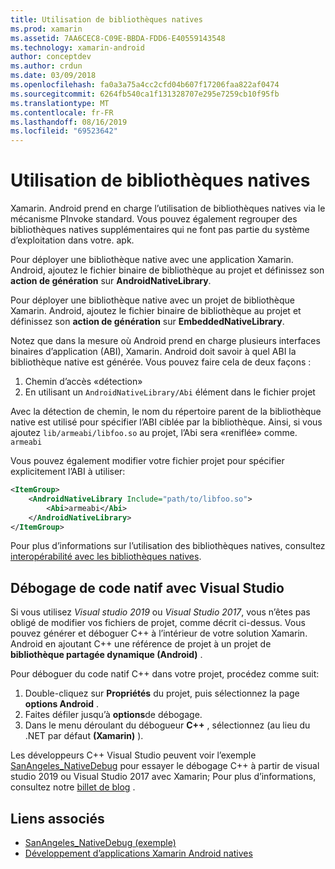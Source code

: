 ```yaml
---
title: Utilisation de bibliothèques natives
ms.prod: xamarin
ms.assetid: 7AA6CEC8-C09E-BBDA-FDD6-E40559143548
ms.technology: xamarin-android
author: conceptdev
ms.author: crdun
ms.date: 03/09/2018
ms.openlocfilehash: fa0a3a75a4cc2cfd04b607f17206faa822af0474
ms.sourcegitcommit: 6264fb540ca1f131328707e295e7259cb10f95fb
ms.translationtype: MT
ms.contentlocale: fr-FR
ms.lasthandoff: 08/16/2019
ms.locfileid: "69523642"
---
```

# <a name="using-native-libraries"></a>Utilisation de bibliothèques natives

Xamarin. Android prend en charge l’utilisation de bibliothèques natives via le mécanisme PInvoke standard. Vous pouvez également regrouper des bibliothèques natives supplémentaires qui ne font pas partie du système d’exploitation dans votre. apk.

Pour déployer une bibliothèque native avec une application Xamarin. Android, ajoutez le fichier binaire de bibliothèque au projet et définissez son **action de génération** sur **AndroidNativeLibrary**.

Pour déployer une bibliothèque native avec un projet de bibliothèque Xamarin. Android, ajoutez le fichier binaire de bibliothèque au projet et définissez son **action de génération** sur **EmbeddedNativeLibrary**.

Notez que dans la mesure où Android prend en charge plusieurs interfaces binaires d’application (ABI), Xamarin. Android doit savoir à quel ABI la bibliothèque native est générée.
Vous pouvez faire cela de deux façons :

1. Chemin d’accès «détection»
1. En utilisant un `AndroidNativeLibrary/Abi` élément dans le fichier projet


Avec la détection de chemin, le nom du répertoire parent de la bibliothèque native est utilisé pour spécifier l’ABI ciblée par la bibliothèque. Ainsi, si vous ajoutez `lib/armeabi/libfoo.so` au projet, l’Abi sera «reniflée» comme. `armeabi`

Vous pouvez également modifier votre fichier projet pour spécifier explicitement l’ABI à utiliser:

```xml
<ItemGroup>
    <AndroidNativeLibrary Include="path/to/libfoo.so">
        <Abi>armeabi</Abi>
    </AndroidNativeLibrary>
</ItemGroup>
```

Pour plus d’informations sur l’utilisation des bibliothèques natives, consultez [interopérabilité avec les bibliothèques natives](https://www.mono-project.com/docs/advanced/pinvoke/).

## <a name="debugging-native-code-with-visual-studio"></a>Débogage de code natif avec Visual Studio

Si vous utilisez *Visual studio 2019* ou *Visual Studio 2017*, vous n’êtes pas obligé de modifier vos fichiers de projet, comme décrit ci-dessus.
Vous pouvez générer et déboguer C++ à l’intérieur de votre solution Xamarin. Android en ajoutant C++ une référence de projet à un projet de **bibliothèque partagée dynamique (Android)** .

Pour déboguer du code natif C++ dans votre projet, procédez comme suit:

1. Double-cliquez sur **Propriétés** du projet, puis sélectionnez la page **options Android** .
2. Faites défiler jusqu’à **options**de débogage.
3. Dans le menu déroulant du débogueur **C++** , sélectionnez (au lieu du .NET par défaut **(Xamarin)** ).

Les développeurs C++ Visual Studio peuvent voir l’exemple [SanAngeles_NativeDebug](https://docs.microsoft.com/samples/xamarin/monodroid-samples/sanangeles-ndk) pour essayer le débogage C++ à partir de visual studio 2019 ou Visual Studio 2017 avec Xamarin; Pour plus d’informations, consultez notre [billet de blog](https://blog.xamarin.com/build-and-debug-c-libraries-in-xamarin-android-apps-with-visual-studio-2015/) .



## <a name="related-links"></a>Liens associés

- [SanAngeles_NativeDebug (exemple)](https://docs.microsoft.com/samples/xamarin/monodroid-samples/sanangeles-ndk)
- [Développement d’applications Xamarin Android natives](https://blogs.msdn.microsoft.com/vcblog/2015/02/23/developing-xamarin-android-native-applications/)
